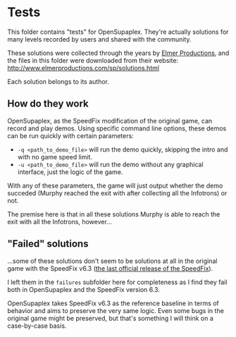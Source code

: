 # Tests

This folder contains "tests" for OpenSupaplex. They're actually solutions for many levels recorded by users and shared
with the community.

These solutions were collected through the years by [Elmer Productions](http://www.elmerproductions.com/), and the files
in this folder were downloaded from their website: http://www.elmerproductions.com/sp/solutions.html

Each solution belongs to its author.

## How do they work

OpenSupaplex, as the SpeedFix modification of the original game, can record and play demos. Using specific command line
options, these demos can be run quickly with certain parameters:
 - `-q <path_to_demo_file>` will run the demo quickly, skipping the intro and with no game speed limit.
 - `-u <path_to_demo_file>` will run the demo without any graphical interface, just the logic of the game.

With any of these parameters, the game will just output whether the demo succeded (Murphy reached the exit with after
collecting all the Infotrons) or not.

The premise here is that in all these solutions Murphy is able to reach the exit with all the Infotrons, however…

## "Failed" solutions

…some of these solutions don't seem to be solutions at all in the original game with the SpeedFix v6.3 ([the last official
release of the SpeedFix](http://www.elmerproductions.com/sp/software.html#speedfix)).

I left them in the `failures` subfolder here for completeness as I find they fail both in OpenSupaplex and the SpeedFix 
version 6.3.

OpenSupaplex takes SpeedFix v6.3 as the reference baseline in terms of behavior and aims to preserve the very same logic.
Even some bugs in the original game might be preserved, but that's something I will think on a case-by-case basis.
